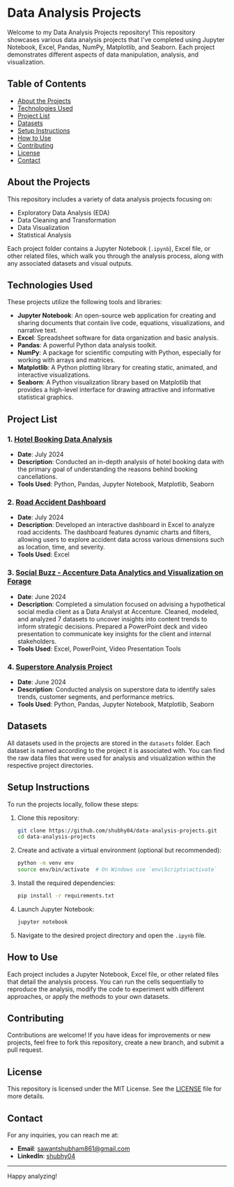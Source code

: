 # Data Analysis Projects

Welcome to my Data Analysis Projects repository! This repository showcases various data analysis projects that I've completed using Jupyter Notebook, Excel, Pandas, NumPy, Matplotlib, and Seaborn. Each project demonstrates different aspects of data manipulation, analysis, and visualization.

## Table of Contents
- [About the Projects](#about-the-projects)
- [Technologies Used](#technologies-used)
- [Project List](#project-list)
- [Datasets](#datasets)
- [Setup Instructions](#setup-instructions)
- [How to Use](#how-to-use)
- [Contributing](#contributing)
- [License](#license)
- [Contact](#contact)

## About the Projects

This repository includes a variety of data analysis projects focusing on:
- Exploratory Data Analysis (EDA)
- Data Cleaning and Transformation
- Data Visualization
- Statistical Analysis

Each project folder contains a Jupyter Notebook (`.ipynb`), Excel file, or other related files, which walk you through the analysis process, along with any associated datasets and visual outputs.

## Technologies Used

These projects utilize the following tools and libraries:

- **Jupyter Notebook**: An open-source web application for creating and sharing documents that contain live code, equations, visualizations, and narrative text.
- **Excel**: Spreadsheet software for data organization and basic analysis.
- **Pandas**: A powerful Python data analysis toolkit.
- **NumPy**: A package for scientific computing with Python, especially for working with arrays and matrices.
- **Matplotlib**: A Python plotting library for creating static, animated, and interactive visualizations.
- **Seaborn**: A Python visualization library based on Matplotlib that provides a high-level interface for drawing attractive and informative statistical graphics.

## Project List

### 1. [Hotel Booking Data Analysis](./Hotel_Booking_Data_Analysis)
- **Date**: July 2024
- **Description**: Conducted an in-depth analysis of hotel booking data with the primary goal of understanding the reasons behind booking cancellations.
- **Tools Used**: Python, Pandas, Jupyter Notebook, Matplotlib, Seaborn

### 2. [Road Accident Dashboard](./Road_Accident_Dashboard)
- **Date**: July 2024
- **Description**: Developed an interactive dashboard in Excel to analyze road accidents. The dashboard features dynamic charts and filters, allowing users to explore accident data across various dimensions such as location, time, and severity.
- **Tools Used**: Excel

### 3. [Social Buzz - Accenture Data Analytics and Visualization on Forage](./Social_Buzz_Accenture)
- **Date**: June 2024
- **Description**: Completed a simulation focused on advising a hypothetical social media client as a Data Analyst at Accenture. Cleaned, modeled, and analyzed 7 datasets to uncover insights into content trends to inform strategic decisions. Prepared a PowerPoint deck and video presentation to communicate key insights for the client and internal stakeholders.
- **Tools Used**: Excel, PowerPoint, Video Presentation Tools

### 4. [Superstore Analysis Project](./Superstore_Analysis_Project)
- **Date**: June 2024
- **Description**: Conducted analysis on superstore data to identify sales trends, customer segments, and performance metrics.
- **Tools Used**: Python, Pandas, Jupyter Notebook, Matplotlib, Seaborn


## Datasets

All datasets used in the projects are stored in the `datasets` folder. Each dataset is named according to the project it is associated with. You can find the raw data files that were used for analysis and visualization within the respective project directories.

## Setup Instructions

To run the projects locally, follow these steps:

1. Clone this repository:
    ```bash
    git clone https://github.com/shubhy04/data-analysis-projects.git
    cd data-analysis-projects
    ```

2. Create and activate a virtual environment (optional but recommended):
    ```bash
    python -m venv env
    source env/bin/activate  # On Windows use `env\Scripts\activate`
    ```

3. Install the required dependencies:
    ```bash
    pip install -r requirements.txt
    ```

4. Launch Jupyter Notebook:
    ```bash
    jupyter notebook
    ```

5. Navigate to the desired project directory and open the `.ipynb` file.

## How to Use

Each project includes a Jupyter Notebook, Excel file, or other related files that detail the analysis process. You can run the cells sequentially to reproduce the analysis, modify the code to experiment with different approaches, or apply the methods to your own datasets.

## Contributing

Contributions are welcome! If you have ideas for improvements or new projects, feel free to fork this repository, create a new branch, and submit a pull request.

## License

This repository is licensed under the MIT License. See the [LICENSE](./LICENSE) file for more details.

## Contact

For any inquiries, you can reach me at:
- **Email**: sawantshubham861@gmail.com
- **LinkedIn**: [shubhy04](https://linkedin.com/in/shubhy04)

---

Happy analyzing!
